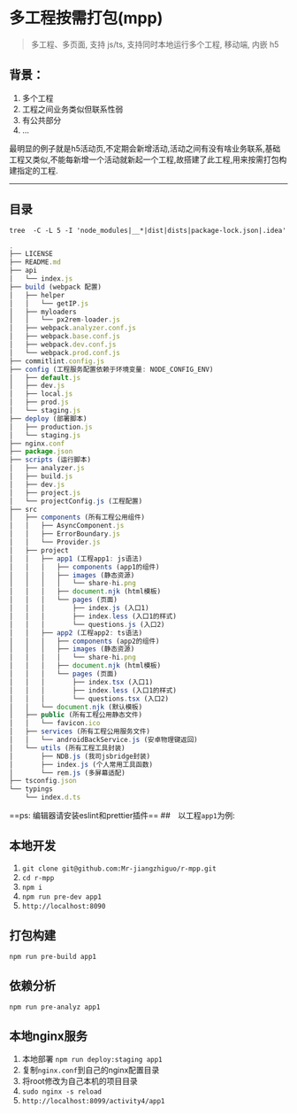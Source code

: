 # 多工程按需打包(mpp)

> 多工程、多页面, 支持 js/ts, 支持同时本地运行多个工程, 移动端, 内嵌 h5

## 背景：

1. 多个工程
2. 工程之间业务类似但联系性弱
3. 有公共部分
4. ...

最明显的例子就是h5活动页,不定期会新增活动,活动之间有没有啥业务联系,基础工程又类似,不能每新增一个活动就新起一个工程,故搭建了此工程,用来按需打包构建指定的工程.

---

## 目录

`tree  -C -L 5 -I 'node_modules|__*|dist|dists|package-lock.json|.idea'`

```javascript
.
├── LICENSE
├── README.md
├── api
│   └── index.js
├── build (webpack 配置)
│   ├── helper
│   │   └── getIP.js
│   ├── myloaders
│   │   └── px2rem-loader.js
│   ├── webpack.analyzer.conf.js
│   ├── webpack.base.conf.js
│   ├── webpack.dev.conf.js
│   └── webpack.prod.conf.js
├── commitlint.config.js
├── config (工程服务配置依赖于环境变量: NODE_CONFIG_ENV)
│   ├── default.js
│   ├── dev.js
│   ├── local.js
│   ├── prod.js
│   └── staging.js
├── deploy (部署脚本)
│   ├── production.js
│   └── staging.js
├── nginx.conf
├── package.json
├── scripts (运行脚本)
│   ├── analyzer.js
│   ├── build.js
│   ├── dev.js
│   ├── project.js
│   └── projectConfig.js (工程配置)
├── src
│   ├── components (所有工程公用组件)
│   │   ├── AsyncComponent.js
│   │   ├── ErrorBoundary.js
│   │   └── Provider.js
│   ├── project
│   │   ├── app1 (工程app1: js语法)
│   │   │   ├── components (app1的组件)
│   │   │   ├── images (静态资源)
│   │   │   │   └── share-hi.png
│   │   │   ├── document.njk (html模板)
│   │   │   └── pages (页面)
│   │   │       ├── index.js (入口1)
│   │   │       ├── index.less (入口1的样式)
│   │   │       └── questions.js (入口2)
│   │   ├── app2 (工程app2: ts语法)
│   │   │   ├── components (app2的组件)
│   │   │   ├── images (静态资源)
│   │   │   │   └── share-hi.png
│   │   │   ├── document.njk (html模板)
│   │   │   └── pages (页面)
│   │   │       ├── index.tsx (入口1)
│   │   │       ├── index.less (入口1的样式)
│   │   │       └── questions.tsx (入口2)
│   │   └── document.njk (默认模板)
│   ├── public (所有工程公用静态文件)
│   │   └── favicon.ico
│   ├── services (所有工程公用服务文件)
│   │   └── androidBackService.js (安卓物理键返回)
│   └── utils (所有工程工具封装)
│       ├── NDB.js (我司jsbridge封装)
│       ├── index.js (个人常用工具函数)
│       └── rem.js (多屏幕适配)
├── tsconfig.json
└── typings
    └── index.d.ts
```

==ps: 编辑器请安装eslint和prettier插件==
##　以工程`app1`为例:

## 本地开发

1. `git clone git@github.com:Mr-jiangzhiguo/r-mpp.git`
2. `cd r-mpp`
3. `npm i`
4. `npm run pre-dev app1`
5. `http://localhost:8090`

## 打包构建

`npm run pre-build app1`

## 依赖分析

`npm run pre-analyz app1`

## 本地nginx服务

1. 本地部署 `npm run deploy:staging app1`
2. 复制`nginx.conf`到自己的nginx配置目录
3. 将root修改为自己本机的项目目录
4. `sudo nginx -s reload`
5. `http://localhost:8099/activity4/app1`
